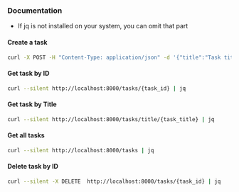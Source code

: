 ### Documentation
- If jq is not installed on your system, you can omit that part

#### Create a task

```bash
curl -X POST -H "Content-Type: application/json" -d '{"title":"Task title","description":"Task description"}' http://localhost:8000/tasks
```

#### Get task by ID

```bash
curl --silent http://localhost:8000/tasks/{task_id} | jq
```

#### Get task by Title

```bash
curl --silent http://localhost:8000/tasks/title/{task_title} | jq
```

#### Get all tasks

```bash
curl --silent http://localhost:8000/tasks | jq
```

#### Delete task by ID

```bash
curl --silent -X DELETE  http://localhost:8000/tasks/{task_id} | jq
```
